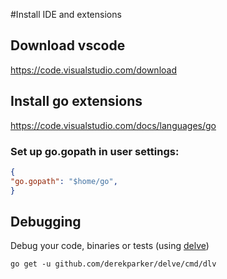 #Install IDE and extensions

## Download vscode
https://code.visualstudio.com/download

## Install go extensions
https://code.visualstudio.com/docs/languages/go

### Set up go.gopath in user settings:
```json
{
"go.gopath": "$home/go",
}

```


## Debugging
Debug your code, binaries or tests (using [delve](https://github.com/derekparker/delve))
```
go get -u github.com/derekparker/delve/cmd/dlv
```